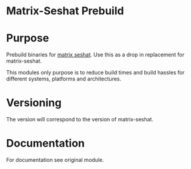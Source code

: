 # Matrix-Seshat Prebuild 

# Purpose

Prebuild binaries for [matrix seshat](https://github.com/matrix-org/seshat).
Use this as a drop in replacement for matrix-seshat.

This modules only purpose is to reduce build times and build hassles for different systems, platforms and architectures.

# Versioning

The version will correspond to the version of matrix-seshat.

# Documentation

For documentation see original module.

